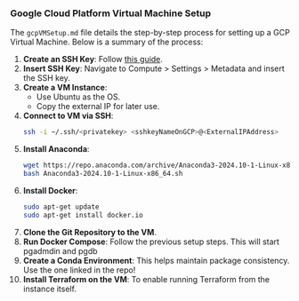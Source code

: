 ### Google Cloud Platform Virtual Machine Setup
The `gcpVMSetup.md` file details the step-by-step process for setting up a GCP Virtual Machine. Below is a summary of the process:
1. **Create an SSH Key**: Follow [this guide](https://cloud.google.com/compute/docs/connect/create-ssh-keys).
2. **Insert SSH Key**: Navigate to Compute > Settings > Metadata and insert the SSH key.
3. **Create a VM Instance**:
   - Use Ubuntu as the OS.
   - Copy the external IP for later use.
4. **Connect to VM via SSH**:
   ```sh
   ssh -i ~/.ssh/<privatekey> <sshkeyNameOnGCP>@<ExternalIPAddress>
   ```
5. **Install Anaconda**:
   ```sh
   wget https://repo.anaconda.com/archive/Anaconda3-2024.10-1-Linux-x86_64.sh
   bash Anaconda3-2024.10-1-Linux-x86_64.sh
   ```
6. **Install Docker**:
   ```sh
   sudo apt-get update
   sudo apt-get install docker.io
   ```
7. **Clone the Git Repository to the VM**.
8. **Run Docker Compose**: Follow the previous setup steps. This will start pgadmdin and pgdb
9. **Create a Conda Environment**: This helps maintain package consistency. Use the one linked in the repo!
10. **Install Terraform on the VM**: To enable running Terraform from the instance itself. 


